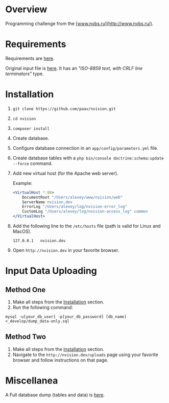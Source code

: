 # Overview

Programming challenge from the [www.nvbs.ru](http://www.nvbs.ru/).


# Requirements

Requirements are [here](_develop/requirements/reuirements.txt).

Original input file is [here](_develop/requirements/list.csv).
It has an *"ISO-8859 text, with CRLF line terminators"* type.


# Installation

1. `git clone https://github.com/paav/nvision.git`
2. `cd nvision`
3. `composer install`
4. Create database.
6. Configure database connection in an `app/config/parameters.yml` file.
7. Create database tables with a `php bin/console doctrine:schema:update --force` command.
8. Add new virtual host (for the Apache web server).

    Example:
    ```apache
    <VirtualHost *:80>
        DocumentRoot "/Users/alexey/www/nvision/web"
        ServerName nvision.dev
        ErrorLog "/Users/alexey/log/nvision-error_log"
        CustomLog "/Users/alexey/log/nvision-access_log" common
    </VirtualHost>
    ```
9. Add the following line to the `/etc/hosts` file (path is valid for Linux and MacOS).

    ```
    127.0.0.1	nvision.dev
    ```
10. Open `http://nvision.dev` in your favorite browser.


# Input Data Uploading

## Method One

1. Make all steps from the [Installation](#installation) section.
2. Run the following command:
```shell
mysql -u[your_db_user] -p[your_db_password] [db_name] <_develop/dump_data-only.sql
```

## Method Two

1. Make all steps from the [Installation](#installation) section.
2. Navigate to the `http://nvision.dev/uploads` page using your favorite browser and follow instructions on that page.


# Miscellanea

A Full database dump (tables and data) is [here](_develop/dump_full.sql).

